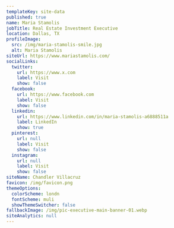 ```yaml
---
templateKey: site-data
published: true
name: Maria Stamolis
jobTitle: Real Estate Investment Executive
location: Dallas, TX
profileImage:
  src: /img/maria-stamolis-smile.jpg
  alt: Maria Stamolis
siteUrl: https://www.mariastamolis.com/
socialLinks:
  twitter:
    url: https://www.x.com
    label: Visit
    show: false
  facebook:
    url: https://www.facebook.com
    label: Visit
    show: false
  linkedin:
    url: https://www.linkedin.com/in/maria-stamolis-a6888511a
    label: LinkedIn
    show: true
  pinterest:
    url: null
    label: Visit
    show: false
  instagram:
    url: null
    label: Visit
    show: false
siteName: Chandler Villacruz
favicon: /img/favicon.png
themeOptions:
  colorScheme: londn
  fontScheme: muli
  showThemeSwitcher: false
fallbackImage: /img/pic-executive-main-banner-01.webp
siteAnalytics: null
---
```

